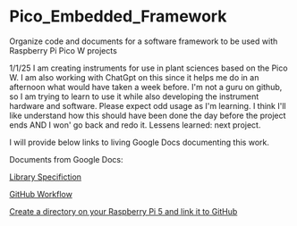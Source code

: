 # Pico_Embedded_Framework
Organize code and documents for a software framework to be used with Raspberry Pi Pico W projects

1/1/25 I am creating instruments for use in plant sciences based on the Pico W. I am also working with ChatGpt on this since it helps me do in an afternoon what would have taken a week before.
I'm not a guru on github, so I am trying to learn to use it while also developing the instrument hardware and software.
Please expect odd usage as I'm learning. I think I'll like understand how this should have been done the day before the project ends AND I won' go back and redo it. Lessens learned: next project.


I will provide below links to living Google Docs documenting this work. 

Documents from Google Docs:

[Library Specifiction](https://docs.google.com/document/d/1RoZht3wEeH96FFmNpXUlwnN9RpqEvnLU3AQJwfApcYc/edit?usp=sharing)

[GitHub Workflow](https://docs.google.com/document/d/1P17IIQQOvJ6q_teOoxxQr1GkGvGLSuExL149uPiQ_7A/edit?usp=sharing)

[Create a directory on your Raspberry Pi 5 and link it to GitHub](https://docs.google.com/document/d/1t4AxNet2rvYmZWl1RR8B_s0_YyOvyVxBxngT3aWM2H0/edit?usp=sharing)


